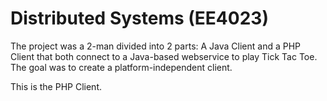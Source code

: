 # Distributed Systems (EE4023)

The project was a 2-man divided into 2 parts: A Java Client and a PHP Client that both connect to a Java-based webservice to play Tick Tac Toe. The goal was to create a platform-independent client.

This is the PHP Client.
